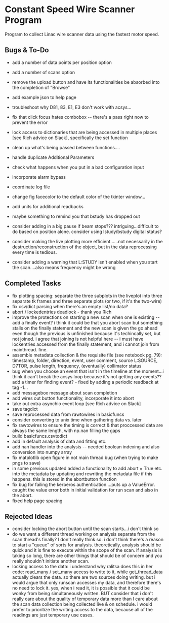 # Constant Speed Wire Scanner Program
Program to collect Linac wire scanner data using the fastest motor speed. 

## Bugs & To-Do 

- add a number of data points per position option
- add a number of scans option
- remove the upload button and have its functionalities be absorbed into the completion of "Browse"
- add example json to help page
- troubleshoot why D81, 83, E1, E3 don't work with acsys...
- fix that click focus hates combobox -- there's a pass right now to prevent the error
- lock access to dictionaries that are being accessed in multiple places [see Rich advice on Slack], specifically the set function
- clean up what's being passed between functions....
- handle duplicate Additional Parameters
- check what happens when you put in a bad configuration input
- incorporate alarm bypass
- coordinate log file
- change fig facecolor to the default color of the tkinter window...
- add units for additional readbacks
- maybe something to remind you that bstudy has dropped out

- consider adding in a big pause if beam stops??? intriguing...difficult to do based on position alone. consider using lstudy/bstudy digital status? 
- consider making the live plotting more efficient......not necessarily in the destruction/reconstruction of the object, but in the data reprocessing every time is tedious. 
- consider adding a warning that L:STUDY isn't enabled when you start the scan....also means frequency might be wrong


## Completed Tasks
- fix plotting spacing: separate the three subplots in the liveplot into three separate tk frames and three separate plots (or two, if it's the two-wire)
- fix csv/dict parsing when there's an empty list/no data? 
- abort / lockedentries deadlock - thank you Rich
- improve the protections on starting a new scan when one is existing -- add a finally event? i think it could be that you abort scan but something stalls on the finally statement and the new scan is given the go ahead even though the previous is unfinished because it's techincally set, but not joined. i agree that joining is not helpful here -- i must have lockentries accessed from the finally statement, and i cannot join from mainthread. fine. 
- assemble metadata collection & the requisite file (see notebook pg. 79): timestamp, folder, direction, event, user comment, source L:SOURCE, D7TOR, pulse length, frequency, (eventually) collimator status
- bug when you choose an event that isn't in the timeline at the moment...i think it can't break the acsys loop because it's not getting any events?? add a timer for finding event? - fixed by adding a periodic readback at tag -1...
- add messagebox message about scan completion
- add wires out button functionality, incorporate it into abort
- take out extra asynchio event loop [see Rich advice on Slack]
- save tagdict
- save reprocessed data from rawtowires in basicfuncs
- consider converting to unix time when gathering data vs. later
- fix rawtowires to ensure the timing is correct & that proccessed data are always the same length, with np.nan filling the gaps
- build basicfuncs.csvtodict
- add in default analysis of data and fitting etc. 
- add nan handler into the analysis -- needed boolean indexing and also conversion into numpy array
- fix matplotlib open figure in not main thread bug (when trying to make pngs to save)
- in some previous updated added a functionality to add abort = True etc. into the metadata by updating and rewriting the metadata file if this happens. this is stored in the abortbutton function
- fix bug for failing the kerberos authentication....puts up a ValueError. caught the value error both in initial validation for run scan and also in the abort. 
- fixed help page spacing


## Rejected Ideas
- consider locking the abort button until the scan starts...i don't think so 
- do we want a different thread working on analysis separate from the scan thread's finally? I don't really think so. i don't think there's a reason to start a "queue" of sorts for analysis. theoretically, analysis should be quick and it is fine to execute within the scope of the scan. if analysis is taking so long, there are other things that should be of concern and you really shouldn't initiate another scan. 
- locking access to the data: i understand why ralitsa does this in her code: read_many / set_many access to write to it, while get_thread_data actually clears the data. so there are two sources doing writing. but i would argue that only runscan accesses my data, and therefore there's no need to lock it. yes, when i read it, it is possible that it could be wonky from being simultaneously written. BUT consider that i don't really care about the quality of temporary data more than I care about the scan data collection being collected live & on schedule. i would prefer to prioritize the writing access to the data, because all of the readings are just temporary use cases. 